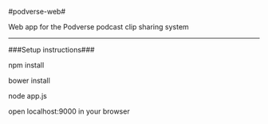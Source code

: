 #podverse-web#

Web app for the Podverse podcast clip sharing system

---

###Setup instructions###

npm install

bower install

node app.js

open localhost:9000 in your browser
